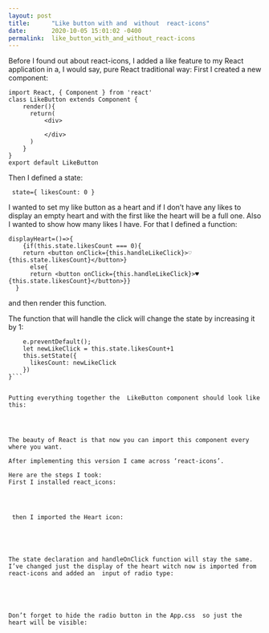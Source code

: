 ```yaml
---
layout: post
title:      "Like button with and  without  react-icons"
date:       2020-10-05 15:01:02 -0400
permalink:  like_button_with_and_without_react-icons
---
```



Before I found out about react-icons, I added a like feature to my React application in a, I would say, pure React traditional way:
First I created a new component:

```
import React, { Component } from 'react'
class LikeButton extends Component {
    render(){
      return(
          <div>

          </div>
      )
    }
}
export default LikeButton
```

Then I defined a state:

`  state={ likesCount: 0 } `

I wanted to set my like button as a heart and if I don’t have any likes to display an empty heart and with the first like the heart will be a full one. Also I wanted to show how many likes I  have. For that I defined a function:


```
displayHeart=()=>{
    {if(this.state.likesCount === 0){
    return <button onClick={this.handleLikeClick}>♡ {this.state.likesCount}</button>}
      else{
      return <button onClick={this.handleLikeClick}>♥ {this.state.likesCount}</button>}}
  }
```
and then render this function.


The function that will handle the click will change the state by increasing it by 1:

```handleLikeClick=(e)=>{
    e.preventDefault();
    let newLikeClick = this.state.likesCount+1
    this.setState({
      likesCount: newLikeClick
    })
}```


Putting everything together the  LikeButton component should look like this:




The beauty of React is that now you can import this component every where you want.

After implementing this version I came across ‘react-icons’.

Here are the steps I took:
First I installed react_icons:




 then I imported the Heart icon:
 




The state declaration and handleOnClick function will stay the same. I’ve changed just the display of the heart witch now is imported from react-icons and added an  input of radio type:





Don’t forget to hide the radio button in the App.css  so just the heart will be visible:









